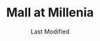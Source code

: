 ---
layout: location-page
date: Last Modified
description: "Local COVID-19 testing is available at Mall at Millenia in Orlando, Florida, USA."
permalink: "locations/florida/orlando/mall-at-millenia/"
tags:
  - locations
  - florida
title: Mall at Millenia
uniqueName: mall-at-millenia
state: Florida
stateAbbr: FL
hood: "Orlando"
address: "4200 Conroy Rd"
city: "Orlando"
zip: "32839"
zipsNearby: "34420 34421 34436 34484 34491 34492 32701 32714 32715 32716 32702 33820 32703 32704 32712 34705 32102 33823 33827 32105 33830 33831 33835 34601 34602 34603 34605 34609 34610 34613 34614 33513 32111 32920 32706 32707 32708 32718 32719 32730 33514 32709 32710 34711 34712 34713 34714 34715 32922 32923 32924 32926 32927 32931 32932 33521 33524 33523 33525 33526 33836 33837 33896 33897 32114 32115 32116 32117 32118 32119 32120 32121 32122 32124 32125 32126 32198 32713 32753 32720 32721 32722 32723 32724 32130 32725 32728 32738 32739 33838 33839 32133 33840 32132 32141 32726 32727 32736 33841 33843 34731 32732 32733 34734 32735 34736 33844 33845 33846 33847 34737 33848 34636 33849 34739 34741 34742 34743 34744 34745 34746 34747 34758 34759 33537 32158 32159 32162 32163 33850 33851 32744 33801 33802 33803 33804 33805 33806 33807 33809 33810 33811 33812 33813 33815 32746 32795 32747 33538 33853 33854 33855 33856 33859 33867 33898 34748 34749 34788 34789 32750 32752 32779 32791 33858 32751 32794 32950 34753 32901 32902 32903 32904 32905 32906 32907 32908 32909 32910 32911 32912 32919 32925 32934 32935 32936 32937 32940 32941 32951 32952 32953 32954 32745 32799 32754 34755 34729 34756 32756 32757 33860 32168 32169 32170 33863 34661 32759 34740 34760 32179 32183 34761 34762 32763 32774 32801 32802 32803 32804 32805 32806 32807 32808 32809 32810 32811 32812 32814 32815 32816 32817 32818 32819 32820 32821 32822 32824 32825 32826 32827 32828 32829 32830 32831 32832 32833 32834 32835 32836 32837 32839 32853 32854 32855 32856 32857 32858 32859 32860 32861 32862 32867 32868 32869 32872 32877 32878 32885 32886 32887 32891 32896 32897 32899 32173 32174 32175 32176 32764 32762 32765 32766 32767 32180 33563 33564 33565 33566 33567 32768 33868 32123 32127 32128 32129 32955 32956 34769 34770 34771 34772 34773 33574 33576 32771 32772 32773 32775 32190 32959 32776 33585 32777 32778 32780 32781 32783 32796 33593 32784 33877 33597 32195 34785 34786 34777 34778 34787 33880 33881 33882 33883 33884 33885 33888 32789 32790 32792 32793 34797 32798 33539 33540 33541 33542 33543 33544 33545 32782 32890 32893 32898" 
mapUrl: "http://maps.apple.com/?q=Mall+at+Millenia&address=4200+Conroy+Rd,Orlando,Florida,32839"
locationType: Drive-thru
phone: ""
website: "https://urldefense.proofpoint.com/v2/url?u=https-3A__ahsonline.sharepoint.com_sites_CorporateCommunications_Shared-2520Documents_Media-2520Team_Issues_2020-2520Issues_Infectious-2520Disease_Coronavirus_Media-2520Documents_Media-2520Statements_Drive-2520up-2520testing_AdventHealthCoronaVirusTesting.com&d=DwMFAg&c=QvQrCjPtO9cKGOfGYlNgXQ&r=DmdlUcUiEq3zO1hHvbFpmg&m=BAUMwEkfj9lDYZP9bRUpCc-b4vkYAqWUGywhHApPfXA&s=BL1gP7z5k6cDhJkzTIfBvYr_XF7VKB8hoFVq3WoLGIU&e="
onlineBooking: undefined
closed: undefined
closedUpdate: April 22nd, 2020
notes: "By appointment only. Only for individuals with symptoms. Only for individuals with direct and unprotected exposure to a known positive case."
days: Everyday
hours: 9AM-2PM
ctaMessage: Learn more
ctaUrl: "https://urldefense.proofpoint.com/v2/url?u=https-3A__ahsonline.sharepoint.com_sites_CorporateCommunications_Shared-2520Documents_Media-2520Team_Issues_2020-2520Issues_Infectious-2520Disease_Coronavirus_Media-2520Documents_Media-2520Statements_Drive-2520up-2520testing_AdventHealthCoronaVirusTesting.com&d=DwMFAg&c=QvQrCjPtO9cKGOfGYlNgXQ&r=DmdlUcUiEq3zO1hHvbFpmg&m=BAUMwEkfj9lDYZP9bRUpCc-b4vkYAqWUGywhHApPfXA&s=BL1gP7z5k6cDhJkzTIfBvYr_XF7VKB8hoFVq3WoLGIU&e="
---